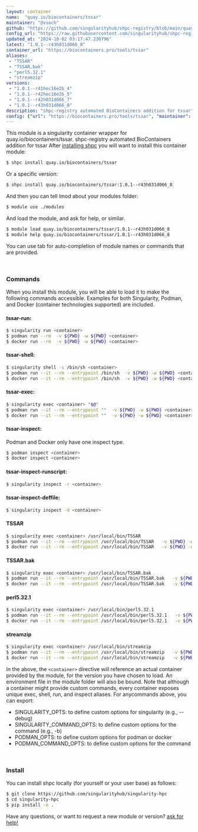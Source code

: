 ```yaml
---
layout: container
name:  "quay.io/biocontainers/tssar"
maintainer: "@vsoch"
github: "https://github.com/singularityhub/shpc-registry/blob/main/quay.io/biocontainers/tssar/container.yaml"
config_url: "https://raw.githubusercontent.com/singularityhub/shpc-registry/main/quay.io/biocontainers/tssar/container.yaml"
updated_at: "2024-10-02 03:17:47.230796"
latest: "1.0.1--r43h031d066_8"
container_url: "https://biocontainers.pro/tools/tssar"
aliases:
 - "TSSAR"
 - "TSSAR.bak"
 - "perl5.32.1"
 - "streamzip"
versions:
 - "1.0.1--r41hec16e2b_4"
 - "1.0.1--r42hec16e2b_5"
 - "1.0.1--r42h031d066_7"
 - "1.0.1--r43h031d066_8"
description: "shpc-registry automated BioContainers addition for tssar"
config: {"url": "https://biocontainers.pro/tools/tssar", "maintainer": "@vsoch", "description": "shpc-registry automated BioContainers addition for tssar", "latest": {"1.0.1--r43h031d066_8": "sha256:41254e9bbf607a9fe2b5832da6ec5980e8f70f588ca3d69cdd2eb216b4273a8e"}, "tags": {"1.0.1--r41hec16e2b_4": "sha256:57c20ce056beb17bae4200b20fd596885faf5674102e6d52fc429cc939dae191", "1.0.1--r42hec16e2b_5": "sha256:d21503a49ea1d486a43a3e4455a52aac1d6c71efb3aded30e7b045e8f68146e2", "1.0.1--r42h031d066_7": "sha256:643de6fe5484f7ba66b91ad3031b0ceed2fb3176e84e6d9bd1015e5f73fe7857", "1.0.1--r43h031d066_8": "sha256:41254e9bbf607a9fe2b5832da6ec5980e8f70f588ca3d69cdd2eb216b4273a8e"}, "docker": "quay.io/biocontainers/tssar", "aliases": {"TSSAR": "/usr/local/bin/TSSAR", "TSSAR.bak": "/usr/local/bin/TSSAR.bak", "perl5.32.1": "/usr/local/bin/perl5.32.1", "streamzip": "/usr/local/bin/streamzip"}}
---
```


This module is a singularity container wrapper for quay.io/biocontainers/tssar.
shpc-registry automated BioContainers addition for tssar
After [installing shpc](#install) you will want to install this container module:


```bash
$ shpc install quay.io/biocontainers/tssar
```

Or a specific version:

```bash
$ shpc install quay.io/biocontainers/tssar:1.0.1--r43h031d066_8
```

And then you can tell lmod about your modules folder:

```bash
$ module use ./modules
```

And load the module, and ask for help, or similar.

```bash
$ module load quay.io/biocontainers/tssar/1.0.1--r43h031d066_8
$ module help quay.io/biocontainers/tssar/1.0.1--r43h031d066_8
```

You can use tab for auto-completion of module names or commands that are provided.

<br>

### Commands

When you install this module, you will be able to load it to make the following commands accessible.
Examples for both Singularity, Podman, and Docker (container technologies supported) are included.

#### tssar-run:

```bash
$ singularity run <container>
$ podman run --rm  -v ${PWD} -w ${PWD} <container>
$ docker run --rm  -v ${PWD} -w ${PWD} <container>
```

#### tssar-shell:

```bash
$ singularity shell -s /bin/sh <container>
$ podman run --it --rm --entrypoint /bin/sh  -v ${PWD} -w ${PWD} <container>
$ docker run --it --rm --entrypoint /bin/sh  -v ${PWD} -w ${PWD} <container>
```

#### tssar-exec:

```bash
$ singularity exec <container> "$@"
$ podman run --it --rm --entrypoint ""  -v ${PWD} -w ${PWD} <container> "$@"
$ docker run --it --rm --entrypoint ""  -v ${PWD} -w ${PWD} <container> "$@"
```

#### tssar-inspect:

Podman and Docker only have one inspect type.

```bash
$ podman inspect <container>
$ docker inspect <container>
```

#### tssar-inspect-runscript:

```bash
$ singularity inspect -r <container>
```

#### tssar-inspect-deffile:

```bash
$ singularity inspect -d <container>
```


#### TSSAR

```bash
$ singularity exec <container> /usr/local/bin/TSSAR
$ podman run --it --rm --entrypoint /usr/local/bin/TSSAR   -v ${PWD} -w ${PWD} <container> -c " $@"
$ docker run --it --rm --entrypoint /usr/local/bin/TSSAR   -v ${PWD} -w ${PWD} <container> -c " $@"
```


#### TSSAR.bak

```bash
$ singularity exec <container> /usr/local/bin/TSSAR.bak
$ podman run --it --rm --entrypoint /usr/local/bin/TSSAR.bak   -v ${PWD} -w ${PWD} <container> -c " $@"
$ docker run --it --rm --entrypoint /usr/local/bin/TSSAR.bak   -v ${PWD} -w ${PWD} <container> -c " $@"
```


#### perl5.32.1

```bash
$ singularity exec <container> /usr/local/bin/perl5.32.1
$ podman run --it --rm --entrypoint /usr/local/bin/perl5.32.1   -v ${PWD} -w ${PWD} <container> -c " $@"
$ docker run --it --rm --entrypoint /usr/local/bin/perl5.32.1   -v ${PWD} -w ${PWD} <container> -c " $@"
```


#### streamzip

```bash
$ singularity exec <container> /usr/local/bin/streamzip
$ podman run --it --rm --entrypoint /usr/local/bin/streamzip   -v ${PWD} -w ${PWD} <container> -c " $@"
$ docker run --it --rm --entrypoint /usr/local/bin/streamzip   -v ${PWD} -w ${PWD} <container> -c " $@"
```



In the above, the `<container>` directive will reference an actual container provided
by the module, for the version you have chosen to load. An environment file in the
module folder will also be bound. Note that although a container
might provide custom commands, every container exposes unique exec, shell, run, and
inspect aliases. For anycommands above, you can export:

 - SINGULARITY_OPTS: to define custom options for singularity (e.g., --debug)
 - SINGULARITY_COMMAND_OPTS: to define custom options for the command (e.g., -b)
 - PODMAN_OPTS: to define custom options for podman or docker
 - PODMAN_COMMAND_OPTS: to define custom options for the command

<br>

### Install

You can install shpc locally (for yourself or your user base) as follows:

```bash
$ git clone https://github.com/singularityhub/singularity-hpc
$ cd singularity-hpc
$ pip install -e .
```

Have any questions, or want to request a new module or version? [ask for help!](https://github.com/singularityhub/singularity-hpc/issues)